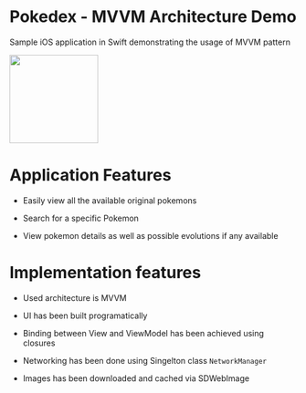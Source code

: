 # Pokedex - MVVM Architecture Demo 
Sample iOS application in Swift demonstrating the usage of MVVM pattern

<img src="https://github.com/Mrwhononumber/Images/blob/b9b89dc5bde32c9b9c69b0c409ef35fb35ab6508/Images/6.gif" width="155">





# Application Features

* Easily view all the available original pokemons

* Search for a specific Pokemon

* View pokemon details as well as possible evolutions if any available

# Implementation features


* Used architecture is MVVM

* UI has been built programatically

* Binding between View and ViewModel has been achieved using closures

* Networking has been done using Singelton class `NetworkManager`

* Images has been downloaded and cached via SDWebImage

